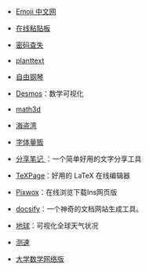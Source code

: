- [Emoji 中文网](https://www.emojiall.com/zh-hans)

- [在线粘贴板](https://paste.itefix.net/)

- [密码查失](https://haveibeenpwned.com/)

- [planttext](https://www.planttext.com/)

- [自由钢琴](https://www.autopiano.cn/)

- [Desmos](https://www.desmos.com/?lang=zh-CN)：数学可视化

- [math3d](https://www.math3d.org/)

- [海盗湾](https://thepiratebay.org/index.html)

- [字体量贩](http://www.font5.com.cn/index.html)

- [分享笔记 ](https://sharenote.app/)：一个简单好用的文字分享工具

- [TeXPage](https://www.texpage.com/)：好用的 LaTeX 在线编辑器

- [Pixwox](https://www.pixwox.com/zh-hans/)：在线浏览下载Ins网页版

- [docsify](https://docsify.js.org/#/zh-cn/)：一个神奇的文档网站生成工具。

- [地球](https://earth.nullschool.net/)：可视化全球天气状况

- [测速](https://www.boce.com/)

- [大学数学网络版](https://sxyd.sdut.edu.cn/)